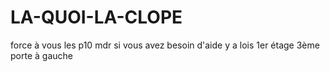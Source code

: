 # LA-QUOI-LA-CLOPE
force à vous les p10 mdr si vous avez besoin d'aide y a lois 1er étage 3ème porte à gauche 
